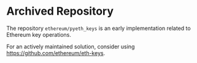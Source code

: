 # Archived Repository
The repository `ethereum/pyeth_keys` is an early implementation related to Ethereum key operations.

For an actively maintained solution, consider using https://github.com/ethereum/eth-keys.
